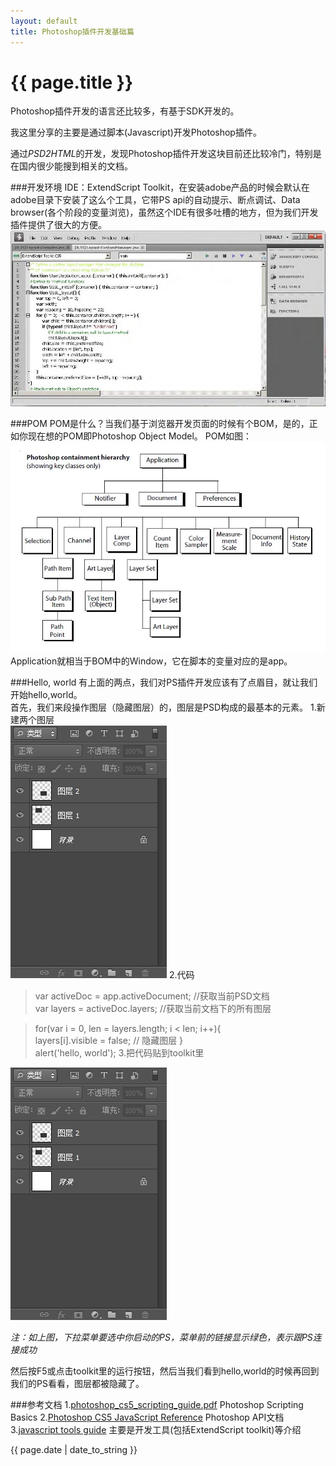 ```yaml
---
layout: default
title: Photoshop插件开发基础篇
---
```

# {{ page.title }}  

Photoshop插件开发的语言还比较多，有基于SDK开发的。  

我这里分享的主要是通过脚本(Javascript)开发Photoshop插件。  

通过*PSD2HTML*的开发，发现Photoshop插件开发这块目前还比较冷门，特别是在国内很少能搜到相关的文档。

###开发环境
IDE：ExtendScript Toolkit，在安装adobe产品的时候会默认在adobe目录下安装了这么个工具，它带PS api的自动提示、断点调试、Data browser(各个阶段的变量浏览)，虽然这个IDE有很多吐槽的地方，但为我们开发插件提供了很大的方便。
![Foo](img/toolkit.jpg)

###POM
POM是什么？当我们基于浏览器开发页面的时候有个BOM，是的，正如你现在想的POM即Photoshop Object Model。
POM如图：
![Foo](img/pom.jpg)
Application就相当于BOM中的Window，它在脚本的变量对应的是app。

###Hello, world
有上面的两点，我们对PS插件开发应该有了点眉目，就让我们开始hello,world。  
首先，我们来段操作图层（隐藏图层）的，图层是PSD构成的最基本的元素。 
1.新建两个图层  
![Foo](img/layers.jpg) 
2.代码
>var activeDoc = app.activeDocument; //获取当前PSD文档  
>var layers = activeDoc.layers;	//获取当前文档下的所有图层  

>for(var i = 0, len = layers.length; i < len; i++){  
>	layers[i].visible = false;  // 隐藏图层
>}  
>alert('hello, world');
3.把代码贴到toolkit里  

![Foo](img/layers.jpg) 

_注：如上图，下拉菜单要选中你启动的PS，菜单前的链接显示绿色，表示跟PS连接成功_  

然后按F5或点击toolkit里的运行按钮，然后当我们看到hello,world的时候再回到我们的PS看看，图层都被隐藏了。

###参考文档
1.[photoshop_cs5_scripting_guide.pdf](http://wwwimages.adobe.com/www.adobe.com/content/dam/Adobe/en/devnet/photoshop/pdfs/photoshop_cs5_scripting_guide.pdf) Photoshop Scripting Basics
2.[Photoshop CS5 JavaScript Reference](http://wwwimages.adobe.com/www.adobe.com/content/dam/Adobe/en/devnet/photoshop/pdfs/photoshop_cs5_javascript_ref.pdf) Photoshop API文档
3.[javascript tools guide](http://wwwimages.adobe.com/www.adobe.com/content/dam/Adobe/en/products/indesign/pdfs/JavaScriptToolsGuide_CS5.pdf) 主要是开发工具(包括ExtendScript toolkit)等介绍


<p>{{ page.date | date_to_string }}</p>
